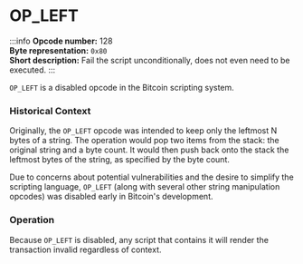 # OP_LEFT
:::info
**Opcode number:** 128  
**Byte representation:** `0x80`  
**Short description:** Fail the script unconditionally, does not even need to be executed.
:::

`OP_LEFT` is a disabled opcode in the Bitcoin scripting system.

### Historical Context
Originally, the `OP_LEFT` opcode was intended to keep only the leftmost N bytes of a string. The operation would pop two items from the stack: the original string and a byte count. It would then push back onto the stack the leftmost bytes of the string, as specified by the byte count.

Due to concerns about potential vulnerabilities and the desire to simplify the scripting language, `OP_LEFT` (along with several other string manipulation opcodes) was disabled early in Bitcoin's development.

### Operation
Because `OP_LEFT` is disabled, any script that contains it will render the transaction invalid regardless of context.
